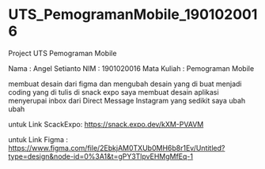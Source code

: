 # UTS_PemogramanMobile_1901020016
Project UTS Pemograman Mobile


Nama        : Angel Setianto
NIM         : 1901020016
Mata Kuliah : Pemograman Mobile

membuat desain dari figma dan mengubah desain yang di buat menjadi coding yang di tulis di snack expo
saya membuat desain aplikasi menyerupai inbox dari Direct Message Instagram yang sedikit saya ubah ubah

untuk Link ScackExpo: https://snack.expo.dev/kXM-PVAVM

untuk Link Figma    : https://www.figma.com/file/2EbkjAM0TXUb0MH6b8r1Ev/Untitled?type=design&node-id=0%3A1&t=gPY3TlpvEHMgMfEq-1
